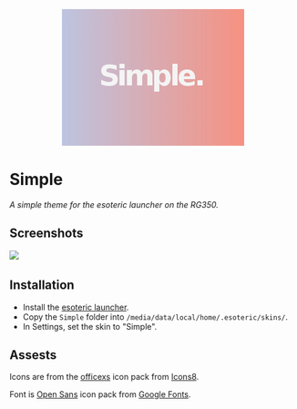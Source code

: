 <p align="center">
    <img src="Simple/loader/logo.png">
</p>

# Simple

_A simple theme for the esoteric launcher on the RG350._


## Screenshots

![](https://i.imgur.com/7iWDmLb.png)


## Installation

- Install the [esoteric launcher](https://github.com/podulator/esoteric).
- Copy the `Simple` folder into `/media/data/local/home/.esoteric/skins/`.
- In Settings, set the skin to "Simple".


## Assests

Icons are from the [officexs](https://icons8.com/icon/pack/logos/officexs) icon
pack from [Icons8](https://icons8.com).

Font is [Open Sans](https://fonts.google.com/specimen/Open+Sans) icon
pack from [Google Fonts](https://fonts.google.com/).

